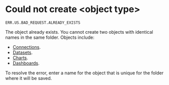 # Could not create &lt;object type&gt;

`ERR.US.BAD_REQUEST.ALREADY_EXISTS`

The object already exists. You cannot create two objects with identical names in the same folder.
Objects include:

* [Connections](../../concepts/connection.md).
* [Datasets](../../concepts/dataset/index.md).
* [Charts](../../concepts/chart/index.md).
* [Dashboards](../../concepts/dashboard.md).


To resolve the error, enter a name for the object that is unique for the folder where it will be saved.
